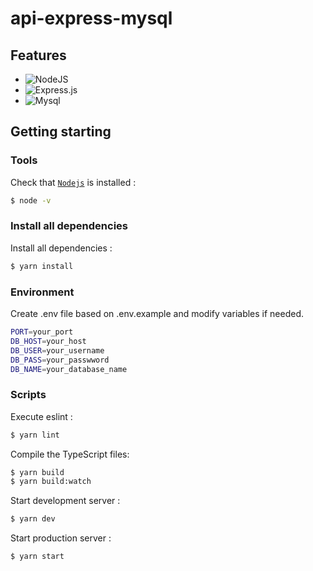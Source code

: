 # api-express-mysql

## Features

- ![NodeJS](https://img.shields.io/badge/NODE.JS-black?style=plastic&logo=node.js)
- ![Express.js](https://img.shields.io/badge/EXPRESS.JS-black?style=plastic&logo=express)
- ![Mysql](https://img.shields.io/badge/MYSQL-black?style=plastic&logo=mysql)

## Getting starting

### Tools

Check that [`Nodejs`](https://nodejs.org/en/download/) is installed :

```sh
$ node -v
```

### Install all dependencies

Install all dependencies :

```sh
$ yarn install
```

### Environment

Create .env file based on .env.example and modify variables if needed.

```sh
PORT=your_port
DB_HOST=your_host
DB_USER=your_username
DB_PASS=your_passwword
DB_NAME=your_database_name
```

### Scripts

Execute eslint :

```sh
$ yarn lint
```

Compile the TypeScript files:

```sh
$ yarn build
$ yarn build:watch
```

Start development server :

```sh
$ yarn dev
```

Start production server :

```sh
$ yarn start
```
